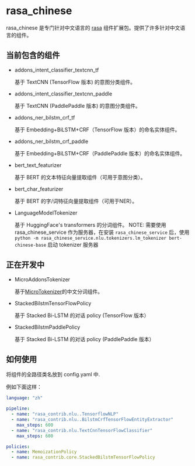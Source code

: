 # rasa_chinese

rasa_chinese 是专门针对中文语言的 [rasa](https://github.com/RasaHQ/rasa) 组件扩展包。提供了许多针对中文语言的组件。

## 当前包含的组件

*  addons_intent_classifier_textcnn_tf

    基于 TextCNN (TensorFlow 版本) 的意图分类组件。
    
*  addons_intent_classifier_textcnn_paddle

   基于 TextCNN (PaddlePaddle 版本) 的意图分类组件。 
    
*  addons_ner_bilstm_crf_tf

    基于 Embedding+BiLSTM+CRF（TensorFlow 版本）的命名实体组件。
    
*  addons_ner_bilstm_crf_paddle

    基于 Embedding+BiLSTM+CRF（PaddlePaddle 版本）的命名实体组件。

* bert_text_featurizer
  
    基于 BERT 的文本特征向量提取组件（可用于意图分类）。
    
* bert_char_featurizer
  
    基于 BERT 的字/词特征向量提取组件（可用于NER）。

* LanguageModelTokenizer

    基于 HuggingFace's transformers 的分词组件。
    NOTE: 需要使用 rasa_chinese_service 作为服务器，在安装 `rasa_chinese_service` 后，使用 `python -m rasa_chinese_service.nlu.tokenizers.lm_tokenizer bert-chinese-base` 启动 tokenizer 服务器


## 正在开发中

*  MicroAddonsTokenizer
   
    基于[MicroTokenizer](https://github.com/howl-anderson/MicroTokenizer)的中文分词组件。
    
*  StackedBilstmTensorFlowPolicy
   
    基于 Stacked Bi-LSTM 的对话 policy (TensorFlow 版本）

*  StackedBilstmPaddlePolicy

   基于 Stacked Bi-LSTM 的对话 policy (PaddlePaddle 版本）
    

## 如何使用
将组件的全路径类名放到 config.yaml 中.

例如下面这样：
```yaml
language: "zh"

pipeline:
  - name: "rasa_contrib.nlu..TensorflowNLP"
  - name: "rasa_contrib.nlu..BilstmCrfTensorFlowEntityExtractor"
    max_steps: 600
  - name: "rasa_contrib.nlu.TextCnnTensorFlowClassifier"
    max_steps: 600

policies:
  - name: MemoizationPolicy
  - name: rasa_contrib.core.StackedBilstmTensorFlowPolicy
```
